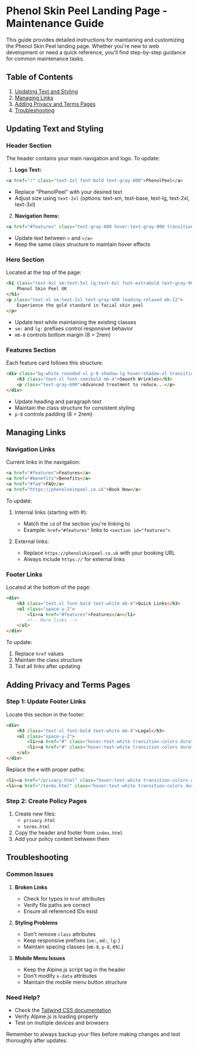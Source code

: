 # Phenol Skin Peel Landing Page - Maintenance Guide

This guide provides detailed instructions for maintaining and customizing the Phenol Skin Peel landing page. Whether you're new to web development or need a quick reference, you'll find step-by-step guidance for common maintenance tasks.

## Table of Contents
1. [Updating Text and Styling](#updating-text-and-styling)
2. [Managing Links](#managing-links)
3. [Adding Privacy and Terms Pages](#adding-privacy-and-terms-pages)
4. [Troubleshooting](#troubleshooting)

## Updating Text and Styling

### Header Section
The header contains your main navigation and logo. To update:

1. **Logo Text:**
```html
<a href="/" class="text-2xl font-bold text-gray-800">PhenolPeel</a>
```
- Replace "PhenolPeel" with your desired text
- Adjust size using `text-2xl` (options: text-sm, text-base, text-lg, text-2xl, text-3xl)

2. **Navigation Items:**
```html
<a href="#features" class="text-gray-600 hover:text-gray-900 transition-colors duration-300">Features</a>
```
- Update text between `>` and `</a>`
- Keep the same class structure to maintain hover effects

### Hero Section
Located at the top of the page:
```html
<h1 class="text-4xl sm:text-5xl lg:text-6xl font-extrabold text-gray-900 tracking-tight mb-8">
    Phenol Skin Peel UK
</h1>
<p class="text-xl sm:text-2xl text-gray-600 leading-relaxed mb-12">
    Experience the gold standard in facial skin peel
</p>
```
- Update text while maintaining the existing classes
- `sm:` and `lg:` prefixes control responsive behavior
- `mb-8` controls bottom margin (8 = 2rem)

### Features Section
Each feature card follows this structure:
```html
<div class="bg-white rounded-xl p-8 shadow-lg hover:shadow-xl transition duration-300">
    <h3 class="text-xl font-semibold mb-4">Smooth Wrinkles</h3>
    <p class="text-gray-600">Advanced treatment to reduce...</p>
</div>
```
- Update heading and paragraph text
- Maintain the class structure for consistent styling
- `p-8` controls padding (8 = 2rem)

## Managing Links

### Navigation Links
Current links in the navigation:
```html
<a href="#features">Features</a>
<a href="#benefits">Benefits</a>
<a href="#faq">FAQ</a>
<a href="https://phenolskinpeel.co.uk">Book Now</a>
```

To update:
1. Internal links (starting with #):
   - Match the `id` of the section you're linking to
   - Example: `href="#features"` links to `<section id="features">`

2. External links:
   - Replace `https://phenolskinpeel.co.uk` with your booking URL
   - Always include `https://` for external links

### Footer Links
Located at the bottom of the page:
```html
<div>
    <h3 class="text-xl font-bold text-white mb-4">Quick Links</h3>
    <ul class="space-y-2">
        <li><a href="#features">Features</a></li>
        <!-- More links -->
    </ul>
</div>
```

To update:
1. Replace `href` values
2. Maintain the class structure
3. Test all links after updating

## Adding Privacy and Terms Pages

### Step 1: Update Footer Links
Locate this section in the footer:
```html
<div>
    <h3 class="text-xl font-bold text-white mb-4">Legal</h3>
    <ul class="space-y-2">
        <li><a href="#" class="hover:text-white transition-colors duration-300">Privacy Policy</a></li>
        <li><a href="#" class="hover:text-white transition-colors duration-300">Terms of Service</a></li>
    </ul>
</div>
```

Replace the `#` with proper paths:
```html
<li><a href="/privacy.html" class="hover:text-white transition-colors duration-300">Privacy Policy</a></li>
<li><a href="/terms.html" class="hover:text-white transition-colors duration-300">Terms of Service</a></li>
```

### Step 2: Create Policy Pages
1. Create new files:
   - `privacy.html`
   - `terms.html`
2. Copy the header and footer from `index.html`
3. Add your policy content between them

## Troubleshooting

### Common Issues

1. **Broken Links**
   - Check for typos in `href` attributes
   - Verify file paths are correct
   - Ensure all referenced IDs exist

2. **Styling Problems**
   - Don't remove `class` attributes
   - Keep responsive prefixes (`sm:`, `md:`, `lg:`)
   - Maintain spacing classes (`mb-8`, `p-8`, etc.)

3. **Mobile Menu Issues**
   - Keep the Alpine.js script tag in the header
   - Don't modify `x-data` attributes
   - Maintain the mobile menu button structure

### Need Help?
- Check the [Tailwind CSS documentation](https://tailwindcss.com/docs)
- Verify Alpine.js is loading properly
- Test on multiple devices and browsers

Remember to always backup your files before making changes and test thoroughly after updates.